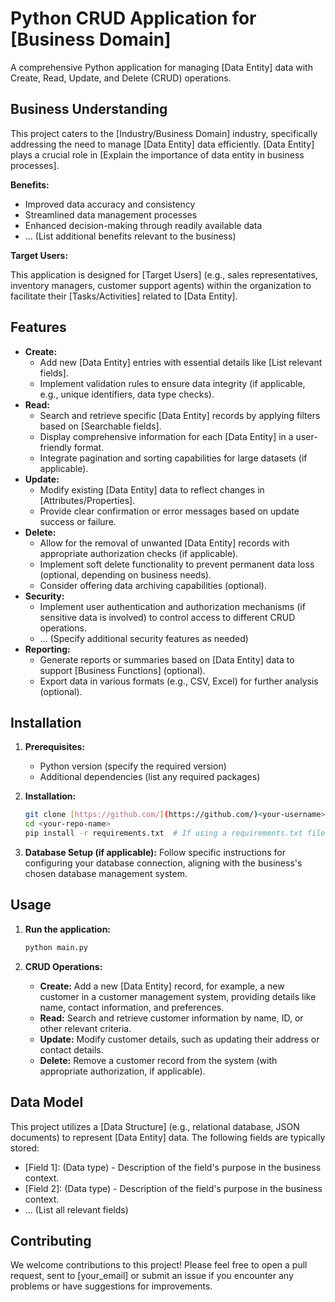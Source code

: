 # Python CRUD Application for [Business Domain]

A comprehensive Python application for managing [Data Entity] data with Create, Read, Update, and Delete (CRUD) operations.

## Business Understanding

This project caters to the [Industry/Business Domain] industry, specifically addressing the need to manage [Data Entity] data efficiently. [Data Entity] plays a crucial role in [Explain the importance of data entity in business processes].

**Benefits:**

* Improved data accuracy and consistency
* Streamlined data management processes
* Enhanced decision-making through readily available data
* ... (List additional benefits relevant to the business)

**Target Users:**

This application is designed for [Target Users] (e.g., sales representatives, inventory managers, customer support agents) within the organization to facilitate their [Tasks/Activities] related to [Data Entity].

## Features

* **Create:**
    * Add new [Data Entity] entries with essential details like [List relevant fields].
    * Implement validation rules to ensure data integrity (if applicable, e.g., unique identifiers, data type checks).
* **Read:**
    * Search and retrieve specific [Data Entity] records by applying filters based on [Searchable fields].
    * Display comprehensive information for each [Data Entity] in a user-friendly format.
    * Integrate pagination and sorting capabilities for large datasets (if applicable).
* **Update:**
    * Modify existing [Data Entity] data to reflect changes in [Attributes/Properties].
    * Provide clear confirmation or error messages based on update success or failure.
* **Delete:**
    * Allow for the removal of unwanted [Data Entity] records with appropriate authorization checks (if applicable).
    * Implement soft delete functionality to prevent permanent data loss (optional, depending on business needs).
    * Consider offering data archiving capabilities (optional).
* **Security:**
    * Implement user authentication and authorization mechanisms (if sensitive data is involved) to control access to different CRUD operations.
    * ... (Specify additional security features as needed)
* **Reporting:**
    * Generate reports or summaries based on [Data Entity] data to support [Business Functions] (optional).
    * Export data in various formats (e.g., CSV, Excel) for further analysis (optional).

## Installation

1. **Prerequisites:**
    * Python version (specify the required version)
    * Additional dependencies (list any required packages)

2. **Installation:**
    ```bash
    git clone [https://github.com/](https://github.com/)<your-username>/<your-repo-name>.git
    cd <your-repo-name>
    pip install -r requirements.txt  # If using a requirements.txt file
    ```

3. **Database Setup (if applicable):**
    Follow specific instructions for configuring your database connection, aligning with the business's chosen database management system.

## Usage

1. **Run the application:**
    ```bash
    python main.py
    ```

2. **CRUD Operations:**
    * **Create:** Add a new [Data Entity] record, for example, a new customer in a customer management system, providing details like name, contact information, and preferences.
    * **Read:** Search and retrieve customer information by name, ID, or other relevant criteria.
    * **Update:** Modify customer details, such as updating their address or contact details.
    * **Delete:** Remove a customer record from the system (with appropriate authorization, if applicable).

## Data Model
This project utilizes a [Data Structure] (e.g., relational database, JSON documents) to represent [Data Entity] data. The following fields are typically stored:
   * [Field 1]: (Data type) - Description of the field's purpose in the business context.
   * [Field 2]: (Data type) - Description of the field's purpose in the business context.
   * ... (List all relevant fields)

## Contributing
We welcome contributions to this project! Please feel free to open a pull request, sent to [your_email] or submit an issue if you encounter any problems or have suggestions for improvements.

